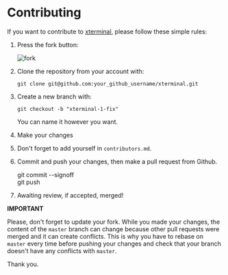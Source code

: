 Contributing
================================================================================

If you want to contribute to [xterminal](https://github.com/zhaojh329/xterminal), please follow these simple rules:

1. Press the fork button:

    ![fork](http://oi58.tinypic.com/jj2trm.jpg)

2. Clone the repository from your account with:

    ```
    git clone git@github.com:your_github_username/xterminal.git
    ```

3. Create a new branch with:

    ```
    git checkout -b "xterminal-1-fix"
    ```
    You can name it however you want.

4. Make your changes

5. Don't forget to add yourself in `contributors.md`.

6. Commit and push your changes, then make a pull request from Github.

    git commit --signoff  
    git push
    
7. Awaiting review, if accepted, merged!

**IMPORTANT**

Please, don't forget to update your fork. While you made your changes, 
the content of the `master` branch can change because other pull requests 
were merged and it can create conflicts. This is why you have to rebase 
on `master` every time before pushing your changes and check that your 
branch doesn't have any conflicts with `master`.

Thank you.
